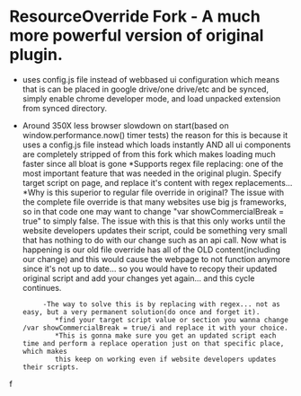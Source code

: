 # ResourceOverride Fork - A much more powerful version of original plugin.
* uses config.js file instead of webbased ui configuration which means that is can be placed in google drive/one drive/etc and be synced, simply enable chrome developer mode,
  and load unpacked extension from synced directory.
* Around 350X less browser slowdown on start(based on window.performance.now() timer tests)
  the reason for this is because it uses a config.js file instead which loads instantly AND all ui components are completely stripped of from this fork
  which makes loading much faster since all bloat is gone
*Supports regex file replacing:
 one of the most important feature that was needed in the original plugin. Specify target script on page, and replace it's content with regex replacements...
*Why is this superior to regular file override in original?
 The issue with the complete file override is that many websites use big js frameworks, so in that code one may want to change "var showCommercialBreak = true" to simply false.
 The issue with this is that this only works until the website developers updates their script, could be something very small that has nothing to do with our change such as an api call.
           Now what is happening is our old file override has all of the OLD content(including our change) and this would cause the webpage to not function anymore since it's not up to date...
           so you would have to recopy their updated original script and add your changes yet again... and this cycle continues.
          
           -The way to solve this is by replacing with regex... not as easy, but a very permanent solution(do once and forget it).
              *find your target script value or section you wanna change /var showCommercialBreak = true/i and replace it with your choice.
              *This is gonna make sure you get an updated script each time and perform a replace operation just on that specific place, which makes
              this keep on working even if website developers updates their scripts.
              
f
